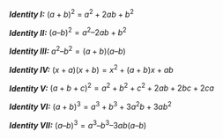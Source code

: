 ***Identity I:*** $(a + b)^2$ = $a^2 + 2ab + b^2$

***Identity II:*** $(a – b)^2 = a^2 – 2ab + b^2$

***Identity III:*** $a^2 – b^2= (a + b)(a – b)$

***Identity IV:*** $(x + a)(x + b) = x^2 + (a + b) x + ab$

***Identity V:*** $(a + b + c)^2 = a^2 + b^2 + c^2 + 2ab + 2bc + 2ca$

***Identity VI:*** $(a + b)^3 = a^3 + b^3 + 3a^2b + 3ab^2$

***Identity VII:*** $(a – b)^3 = a^3 – b^3 – 3ab (a – b)$